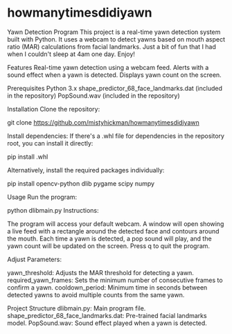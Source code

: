 # howmanytimesdidiyawn

Yawn Detection Program
This project is a real-time yawn detection system built with Python. It uses a webcam to detect yawns based on mouth aspect ratio (MAR) calculations from facial landmarks. Just a bit of fun that I had when I couldn't sleep at 4am one day. Enjoy!

Features
Real-time yawn detection using a webcam feed.
Alerts with a sound effect when a yawn is detected.
Displays yawn count on the screen.

Prerequisites
Python 3.x
shape_predictor_68_face_landmarks.dat (included in the repository)
PopSound.wav (included in the repository)

Installation
Clone the repository:

git clone https://github.com/mistyhickman/howmanytimesdidiyawn

Install dependencies: If there's a .whl file for dependencies in the repository root, you can install it directly:

pip install <your-whl-file-name>.whl

Alternatively, install the required packages individually:

pip install opencv-python dlib pygame scipy numpy


Usage
Run the program:


python dlibmain.py
Instructions:

The program will access your default webcam.
A window will open showing a live feed with a rectangle around the detected face and contours around the mouth.
Each time a yawn is detected, a pop sound will play, and the yawn count will be updated on the screen.
Press q to quit the program.

Adjust Parameters:

yawn_threshold: Adjusts the MAR threshold for detecting a yawn.
required_yawn_frames: Sets the minimum number of consecutive frames to confirm a yawn.
cooldown_period: Minimum time in seconds between detected yawns to avoid multiple counts from the same yawn.

Project Structure
dlibmain.py: Main program file.
shape_predictor_68_face_landmarks.dat: Pre-trained facial landmarks model.
PopSound.wav: Sound effect played when a yawn is detected.